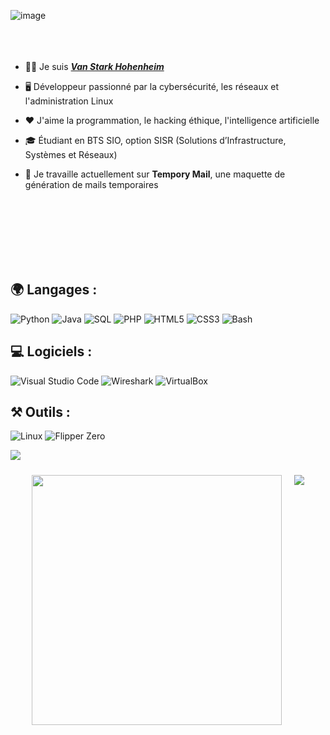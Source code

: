 ![image](https://github.com/user-attachments/assets/3578777d-5c10-40ba-8a63-9be32633dad9)
<br>
<br>
<br>
<br>

- 👨‍💻 Je suis [***Van Stark Hohenheim***](https://github.com/VanStarkHohenheim)
  
- 🖥️ Développeur passionné par la cybersécurité, les réseaux et l'administration Linux
- ❤️ J'aime la programmation, le hacking éthique, l'intelligence artificielle
- 🎓 Étudiant en BTS SIO, option SISR (Solutions d’Infrastructure, Systèmes et Réseaux)
  
- 🔭 Je travaille actuellement sur **Tempory Mail**, une maquette de génération de mails temporaires
<br/>
<br/>
<br/>
<br/>
<br/>
<br/>

## 🌍 Langages :
![Python](https://img.shields.io/badge/python-%233776AB.svg?style=for-the-badge&logo=python&logoColor=white)
![Java](https://img.shields.io/badge/java-%23ED8B00.svg?style=for-the-badge&logo=java&logoColor=white)
![SQL](https://img.shields.io/badge/sql-%2300599C.svg?style=for-the-badge&logo=postgresql&logoColor=white)
![PHP](https://img.shields.io/badge/php-%23777BB4.svg?style=for-the-badge&logo=php&logoColor=white)
![HTML5](https://img.shields.io/badge/html5-%23E34F26.svg?style=for-the-badge&logo=html5&logoColor=white)
![CSS3](https://img.shields.io/badge/css3-%231572B6.svg?style=for-the-badge&logo=css3&logoColor=white)
![Bash](https://img.shields.io/badge/bash-%234EAA25.svg?style=for-the-badge&logo=gnubash&logoColor=white)

## 💻 Logiciels :
![Visual Studio Code](https://img.shields.io/badge/Visual%20Studio%20Code-0078d7.svg?style=for-the-badge&logo=visual-studio-code&logoColor=white)
![Wireshark](https://img.shields.io/badge/Wireshark-%23165AAC.svg?style=for-the-badge&logo=wireshark&logoColor=white)
![VirtualBox](https://img.shields.io/badge/VirtualBox-%23183A61.svg?style=for-the-badge&logo=virtualbox&logoColor=white)

## ⚒ Outils :
![Linux](https://img.shields.io/badge/Linux-FCC624?style=for-the-badge&logo=linux&logoColor=black)
![Flipper Zero](https://img.shields.io/badge/FlipperZero-%23E4A9FE.svg?style=for-the-badge&logoColor=black)
<br />

![](banner2.png)

<div style="display: flex; justify-content: center;"> 
<img width="400px" style="margin:10px;" src="https://github-readme-stats.vercel.app/api?username=belmokhtar-mohamed&count_private=true&show_icons=true&theme=tokyonight">
<img style="margin:10px;" src="https://github-readme-stats.vercel.app/api/top-langs/?username=belmokhtar-mohamed&layout=compact&theme=tokyonight">
</div>
